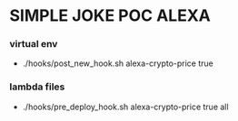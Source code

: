 # SIMPLE JOKE POC ALEXA 

### virtual env
- ./hooks/post_new_hook.sh alexa-crypto-price true 

### lambda files
- ./hooks/pre_deploy_hook.sh alexa-crypto-price true all

